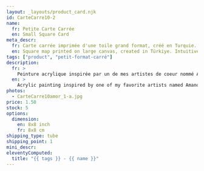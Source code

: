 ```yaml
---
layout: _layouts/product_card.njk
id: CarteCarre10-2
name:
  fr: Petite Carte Carrée
  en: Small Square Card
meta_descr:
  fr: Carte carrée imprimée d'une toile grand format, créé en Turquie. Peinture intuitive de voyage
  en: Square map printed on large canvas, created in Türkiye. Intuitive travel painting
tags: ["product", "petit-format-carré"]
description:
  fr: >
    Peinture acrylique inspirée par un de mes artistes de coeur nommé Amano Yoshitaka, en apposant les traits de ce couple à l'encre de chine, contrastant avec le fond coloré.
  en: >
    Acrylic painting inspired by one of my favorite artists named Amano Yoshitaka, applying the features of this couple in Indian ink, contrasting with the colored background.
photos:
  - CarteCarre10amor_1-a.jpg
price: 1.50
stock: 5
options:
  dimension:
    en: 8x8 inch
    fr: 8x8 cm
shipping_type: tube
shipping_point: 1
mini_descr:
eleventyComputed:
  title: "{{ tags }} - {{ name }}"
---
```

